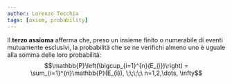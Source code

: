 ```yaml
---
author: Lorenzo Tecchia
tags: [axiom, probability]
---
```

Il **terzo assioma** afferma che, preso un insieme finito o numerabile di eventi mutuamente esclusivi, la probabilità che se ne verifichi almeno uno è uguale alla somma delle loro probabilità: $$\mathbb{P}\left(\bigcup_{i=1}^{n}(E_{i})\right) = \sum_{i=1}^{n}\mathbb{P}(E_{i}), \;\;\;\;\ n=1,2,\dots, \infty$$